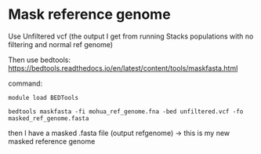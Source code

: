 # Mask reference genome

Use Unfiltered vcf (the output I get from running Stacks populations with no filtering and normal ref genome)

Then use bedtools: https://bedtools.readthedocs.io/en/latest/content/tools/maskfasta.html

command:

```
module load BEDTools
```

```
bedtools maskfasta -fi mohua_ref_genome.fna -bed unfiltered.vcf -fo masked_ref_genome.fasta
```

then I have a masked .fasta file (output refgenome) -> this is my new masked reference genome
